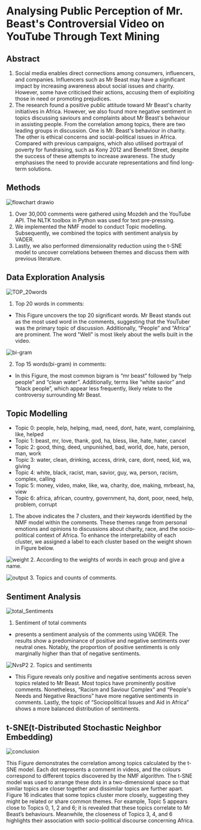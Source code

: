 # Analysing Public Perception of Mr. Beast's Controversial Video on YouTube Through Text Mining

## Abstract
1. Social media enables direct connections among consumers, influencers, and companies. Influencers such as Mr Beast may have a significant impact by increasing awareness about social issues and charity. However, some have criticised their actions, accusing them of exploiting those in need or promoting prejudices.
2. The research found a positive public attitude toward Mr Beast's charity initiatives in Africa. However, we also found more negative sentiment in topics discussing saviours and complaints about Mr Beast's behaviour in assisting people. From the correlation among topics, there are two leading groups in discussion. One is Mr. Beast's behaviour in charity. The other is ethical concerns and social-political issues in Africa. Compared with previous campaigns, which also utilised portrayal of poverty for fundraising, such as Kony 2012 and Benefit Street, despite the success of these attempts to increase awareness. The study emphasises the need to provide accurate representations and find long-term solutions.

## Methods
![flowchart drawio](https://github.com/user-attachments/assets/e39a5ea1-d6d3-4892-b763-5d6756e0fc01)

1. Over 30,000 comments were gathered using Mozdeh and the YouTube API. The NLTK toolbox in Python was used for text pre-pressing.
2. We implemented the NMF model to conduct Topic modelling. Subsequently, we combined the topics with sentiment analysis by VADER.
3. Lastly, we also performed dimensionality reduction using the t-SNE model to uncover correlations between themes and discuss them with previous literature.
   
## Data Exploration Analysis

![TOP_20words](https://github.com/user-attachments/assets/8b909931-a692-4a0d-8fcf-f26d05ad9e10)
1. Top 20 words in comments:
* This Figure uncovers the top 20 significant words. Mr Beast stands out as the most used word in the comments, suggesting that the YouTuber was the primary topic of discussion. Additionally, “People” and “Africa” are prominent. The word "Well" is most likely about the wells built in the video.



![bi-gram](https://github.com/user-attachments/assets/fc749e6d-28c5-427a-80f9-04bee2a473cf)

2. Top 15 words(bi-gram) in comments:
* In this Figure, the most common bigram is “mr beast” followed by “help people” and “clean water”. Additionally, terms like “white savior” and “black people”, which appear less frequently, likely relate to the controversy surrounding Mr Beast.

## Topic Modelling 

* Topic 0: people, help, helping, mad, need, dont, hate, want, complaining, like, helped
* Topic 1: beast, mr, love, thank, god, ha, bless, like, hate, hater, cancel
* Topic 2: good, thing, deed, unpunished, bad, world, doe, hate, person, man, work
* Topic 3: water, clean, drinking, access, drink, care, dont, need, kid, wa, giving
* Topic 4: white, black, racist, man, savior, guy, wa, person, racism, complex, calling
* Topic 5: money, video, make, like, wa, charity, doe, making, mrbeast, ha, view
* Topic 6: africa, african, country, government, ha, dont, poor, need, help, problem, corrupt

1. The above indicates the 7 clusters, and their keywords identified by the NMF model within the comments. These themes range from personal emotions and opinions to discussions about charity, race, and the socio-political context of Africa. To enhance the interpretability of each cluster, we assigned a label to each cluster based on the weight shown in Figure below.

![weight](https://github.com/user-attachments/assets/4b53a6a8-e72d-447c-8d45-478f289dd80d)
2. According to the weights of words in each group and give a name. 


![output](https://github.com/user-attachments/assets/6bf36db4-b50b-4d27-ab9d-e406f0e1633c)
3. Topics and counts of comments. 


## Sentiment Analysis

![total_Sentiments](https://github.com/user-attachments/assets/8927036f-59ae-4ba3-bbf6-acd0a43b0d03)
1. Sentiment of total comments
* presents a sentiment analysis of the comments using VADER. The results show a predominance of positive and negative sentiments over neutral ones. Notably, the proportion of positive sentiments is only marginally higher than that of negative sentiments.

![NvsP2](https://github.com/user-attachments/assets/8a11ab05-0b64-44c8-a83f-e5f54359a646)
2. Topics and sentiments
* This Figure reveals only positive and negative sentiments across seven topics related to Mr Beast. Most topics have prominently positive comments. Nonetheless, “Racism and Saviour Complex” and “People's Needs and Negative Reactions” have more negative sentiments in comments. Lastly, the topic of “Sociopolitical Issues and Aid in Africa” shows a more balanced distribution of sentiments.

## t-SNE(t-Distributed Stochastic Neighbor Embedding)
![conclusion](https://github.com/user-attachments/assets/c5a0a6ec-80c3-4cbe-b5f6-1388541087b8)

This Figure demonstrates the correlation among topics calculated by the t-SNE model. Each dot represents a comment in videos, and the colours correspond to different topics discovered by the NMF algorithm. The t-SNE model was used to arrange these dots in a two-dimensional space so that similar topics are closer together and dissimilar topics are further apart. Figure 16 indicates that some topics cluster more closely, suggesting they might be related or share common themes. For example, Topic 5 appears close to Topics 0, 1, 2 and 6; it is revealed that these topics correlate to Mr Beast’s behaviours. Meanwhile, the closeness of Topics 3, 4, and 6 highlights their association with socio-political discourse concerning Africa.
